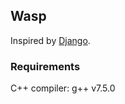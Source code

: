 ## Wasp

Inspired by [Django](https://github.com/django/django).

### Requirements

C++ compiler: g++ v7.5.0
